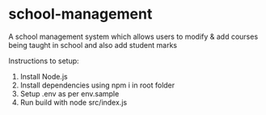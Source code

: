 # school-management
A school management system which allows users to modify &amp; add courses being taught in school and also add student marks 

Instructions to setup:
1. Install Node.js
2. Install dependencies using npm i in root folder
3. Setup .env as per env.sample
4. Run build with node src/index.js
